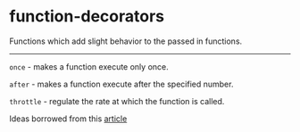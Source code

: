 # function-decorators


Functions which add slight behavior to the passed in functions.


---
`once` - makes a function execute only once.

`after` - makes a function execute after the specified number.

`throttle` - regulate the rate at which the function is called.



Ideas borrowed from this [article](https://medium.freecodecamp.org/here-are-a-few-function-decorators-you-can-write-from-scratch-488549fe8f86)
